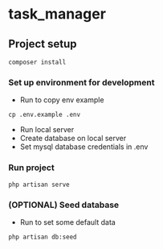 # task_manager

## Project setup
```
composer install
```

### Set up environment for development
- Run to copy env example
```
cp .env.example .env
```
- Run local server
- Create database on local server
- Set mysql database credentials in .env

### Run project
```
php artisan serve
```

### (OPTIONAL) Seed database
- Run to set some default data 
```
php artisan db:seed
```